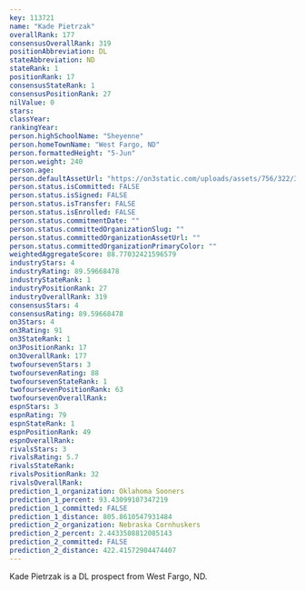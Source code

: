 ```yaml
---
key: 113721
name: "Kade Pietrzak"
overallRank: 177
consensusOverallRank: 319
positionAbbreviation: DL
stateAbbreviation: ND
stateRank: 1
positionRank: 17
consensusStateRank: 1
consensusPositionRank: 27
nilValue: 0
stars: 
classYear: 
rankingYear: 
person.highSchoolName: "Sheyenne"
person.homeTownName: "West Fargo, ND"
person.formattedHeight: "5-Jun"
person.weight: 240
person.age: 
person.defaultAssetUrl: "https://on3static.com/uploads/assets/756/322/322756.jpg"
person.status.isCommitted: FALSE
person.status.isSigned: FALSE
person.status.isTransfer: FALSE
person.status.isEnrolled: FALSE
person.status.commitmentDate: ""
person.status.committedOrganizationSlug: ""
person.status.committedOrganizationAssetUrl: ""
person.status.committedOrganizationPrimaryColor: ""
weightedAggregateScore: 88.77032421596579
industryStars: 4
industryRating: 89.59668478
industryStateRank: 1
industryPositionRank: 27
industryOverallRank: 319
consensusStars: 4
consensusRating: 89.59668478
on3Stars: 4
on3Rating: 91
on3StateRank: 1
on3PositionRank: 17
on3OverallRank: 177
twofoursevenStars: 3
twofoursevenRating: 88
twofoursevenStateRank: 1
twofoursevenPositionRank: 63
twofoursevenOverallRank: 
espnStars: 3
espnRating: 79
espnStateRank: 1
espnPositionRank: 49
espnOverallRank: 
rivalsStars: 3
rivalsRating: 5.7
rivalsStateRank: 
rivalsPositionRank: 32
rivalsOverallRank: 
prediction_1_organization: Oklahoma Sooners
prediction_1_percent: 93.43099107347219
prediction_1_committed: FALSE
prediction_1_distance: 805.8610547931484
prediction_2_organization: Nebraska Cornhuskers
prediction_2_percent: 2.4433508812085143
prediction_2_committed: FALSE
prediction_2_distance: 422.41572904474407
---
```

Kade Pietrzak is a DL prospect from West Fargo, ND.
